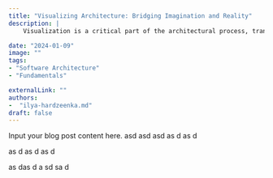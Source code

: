 ```yaml
---
title: "Visualizing Architecture: Bridging Imagination and Reality"
description: |
    Visualization is a critical part of the architectural process, transforming abstract concepts into tangible designs. This post delves into various visualization techniques, from hand-drawn sketches and physical models to advanced digital tools like 3D rendering and virtual reality. By understanding how architects visualize and communicate their ideas, readers can appreciate the intricate process that brings built environments to life. Whether you're a professional or a design enthusiast, this guide offers insights into the evolving role of visualization in architecture.

date: "2024-01-09"
image: ""                  
tags:                       
- "Software Architecture"
- "Fundamentals"

externalLink: ""            
authors:
-  "ilya-hardzeenka.md"                      
draft: false
---
```

Input your blog post content here.
asd
asd
asd
as
d
as
d

as
d
as
d
as
d

as
das
d
a
sd
sa
d